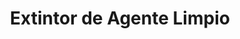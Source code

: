 ---
title: "Extintor de Agente Limpio"
description: "Protección Avanzada para Equipos Sensibles"
line: "Línea de control de incendios"
main:
  id: 104 # ID único para este producto
  content: |
    Presentamos nuestro **Extintor de Agente Limpio**, la solución más avanzada para la protección contra incendios en entornos delicados. Este equipo, parte esencial de nuestra **Línea de Control de Incendios**, utiliza un agente extintor de última generación que suprime el fuego de manera rápida y efectiva sin dejar residuos, salvaguardando tus bienes más valiosos.

  imgCard: "@/images/products/a-02.avif" 
  imgMain: "@/images/products/a-02.avif"
  imgAlt: "Extintor de agente limpio para entornos electrónicos"
tabs:
  - id: "tabs-with-card-item-1"
    dataTab: "#tabs-with-card-1"
    title: "Descripción General"
  - id: "tabs-with-card-item-2"
    dataTab: "#tabs-with-card-2"
    title: "Especificaciones Técnicas"
  - id: "tabs-with-card-item-3"
    dataTab: "#tabs-with-card-3"
    title: "Ventajas Clave y Aplicaciones"
longDescription:
  title: "Seguridad Sin Compromisos ni Daños Colaterales"
  subTitle: |
    El Extintor de Agente Limpio de Extintores del Risaralda es la elección predilecta para áreas con equipos electrónicos, archivos irremplazables, laboratorios o salas de servidores. Su agente no conductor y de rápida evaporación garantiza una extinción eficaz sin dañar componentes ni dejar rastro, permitiendo la reanudación de operaciones casi de inmediato. Es la inversión inteligente para la continuidad de tu negocio.
  btnTitle: "Consulta un experto para tu solución"
  btnURL: "#"
descriptionList:
  - title: "Extinción Limpia"
    subTitle: "Actúa mediante la absorción de calor, interrumpiendo la reacción en cadena del fuego sin dejar ningún tipo de residuo, polvo o humedad."
  - title: "Seguro para Personas y Equipos"
    subTitle: "No es conductor de electricidad y es seguro para usar en presencia de equipos electrónicos sensibles. Su baja toxicidad lo hace seguro en áreas ocupadas."
  - title: "Rápida Acción"
    subTitle: "Suprime el fuego en segundos, minimizando el daño y permitiendo una rápida recuperación de la actividad."
specificationsLeft:
  - title: "Agente Extintor"
    subTitle: "Agente halocarbonado (ej. 3M™ Novec™ 1230 o HFC-227ea / FM-200), que se evapora sin dejar residuos."
  - title: "Capacidad"
    subTitle: "Disponible en capacidades de X kg o X lb (ej. 2.5 kg, 4.5 kg, 6 kg, 9 kg) según el volumen del riesgo a proteger."
  - title: "Presión de Servicio"
    subTitle: "Almacenado bajo presión, con manómetro para una verificación sencilla y constante de su estado operativo."
  - title: "Clasificación de Fuego"
    subTitle: "Eficaz contra fuegos de **Tipo B** (líquidos inflamables) y **Tipo C** (equipos eléctricos energizados). Algunos son también aptos para Tipo A."
tableData:
  - feature: ["Especificación", "Valor"]
    description:
      - ["Tipo de Agente", "Halocarbonado (Novec 1230 / FM-200)"]
      - ["Capacidad (kg)", "Variable (ej. 2.5, 4.5, 6, 9)"]
      - ["Clase de Fuego", "B, C (opcionalmente A)"]
      - ["Material del Cilindro", "Acero de alta resistencia con recubrimiento especial"]
      - ["Funcionamiento", "Interrupción química y absorción de calor"]
blueprints:
  first: "@/images/blueprint-1.avif"
  second: "@/images/blueprint-2.avif" 
---